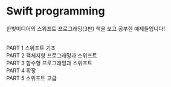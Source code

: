 # Swift programming
한빛미디어의 스위프트 프로그래밍(3판) 책을 보고 공부한 예제들입니다!
<br>
<br>

PART 1 스위프트 기초  
PART 2 객체지향 프로그래밍과 스위프트  
PART 3 함수형 프로그래밍과 스위프트  
PART 4 확장  
PART 5 스위프트 고급

